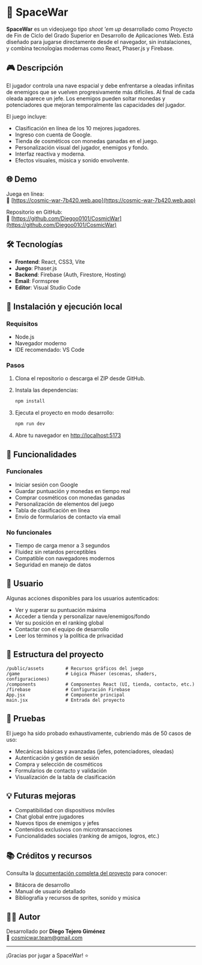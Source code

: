 # 🚀 SpaceWar

**SpaceWar** es un videojuego tipo *shoot 'em up* desarrollado como Proyecto de Fin de Ciclo del Grado Superior en Desarrollo de Aplicaciones Web. Está diseñado para jugarse directamente desde el navegador, sin instalaciones, y combina tecnologías modernas como React, Phaser.js y Firebase.

## 🎮 Descripción

El jugador controla una nave espacial y debe enfrentarse a oleadas infinitas de enemigos que se vuelven progresivamente más difíciles. Al final de cada oleada aparece un jefe. Los enemigos pueden soltar monedas y potenciadores que mejoran temporalmente las capacidades del jugador.

El juego incluye:
- Clasificación en línea de los 10 mejores jugadores.
- Ingreso con cuenta de Google.
- Tienda de cosméticos con monedas ganadas en el juego.
- Personalización visual del jugador, enemigos y fondo.
- Interfaz reactiva y moderna.
- Efectos visuales, música y sonido envolvente.

## 🌐 Demo

Juega en línea:  
🔗 [https://cosmic-war-7b420.web.app](https://cosmic-war-7b420.web.app)

Repositorio en GitHub:  
🔗 [https://github.com/Diegoo0101/CosmicWar](https://github.com/Diegoo0101/CosmicWar)

## 🛠️ Tecnologías

- **Frontend**: React, CSS3, Vite
- **Juego**: Phaser.js
- **Backend**: Firebase (Auth, Firestore, Hosting)
- **Email**: Formspree
- **Editor**: Visual Studio Code

## 🚀 Instalación y ejecución local

### Requisitos
- Node.js
- Navegador moderno
- IDE recomendado: VS Code

### Pasos

1. Clona el repositorio o descarga el ZIP desde GitHub.
2. Instala las dependencias:

   ```bash
   npm install
   ```

3. Ejecuta el proyecto en modo desarrollo:

   ```bash
   npm run dev
   ```

4. Abre tu navegador en [http://localhost:5173](http://localhost:5173)

## 🔐 Funcionalidades

### Funcionales

- Iniciar sesión con Google
- Guardar puntuación y monedas en tiempo real
- Comprar cosméticos con monedas ganadas
- Personalización de elementos del juego
- Tabla de clasificación en línea
- Envío de formularios de contacto vía email

### No funcionales

- Tiempo de carga menor a 3 segundos
- Fluidez sin retardos perceptibles
- Compatible con navegadores modernos
- Seguridad en manejo de datos

## 👤 Usuario

Algunas acciones disponibles para los usuarios autenticados:

- Ver y superar su puntuación máxima
- Acceder a tienda y personalizar nave/enemigos/fondo
- Ver su posición en el ranking global
- Contactar con el equipo de desarrollo
- Leer los términos y la política de privacidad

## 📄 Estructura del proyecto

```
/public/assets        # Recursos gráficos del juego
/game                 # Lógica Phaser (escenas, shaders, configuraciones)
/components           # Componentes React (UI, tienda, contacto, etc.)
/firebase             # Configuración Firebase
App.jsx               # Componente principal
main.jsx              # Entrada del proyecto
```

## 🧪 Pruebas

El juego ha sido probado exhaustivamente, cubriendo más de 50 casos de uso:
- Mecánicas básicas y avanzadas (jefes, potenciadores, oleadas)
- Autenticación y gestión de sesión
- Compra y selección de cosméticos
- Formularios de contacto y validación
- Visualización de la tabla de clasificación

## 💡 Futuras mejoras

- Compatibilidad con dispositivos móviles
- Chat global entre jugadores
- Nuevos tipos de enemigos y jefes
- Contenidos exclusivos con microtransacciones
- Funcionalidades sociales (ranking de amigos, logros, etc.)

## 📚 Créditos y recursos

Consulta la [documentación completa del proyecto](https://github.com/Diegoo0101/CosmicWar) para conocer:

- Bitácora de desarrollo
- Manual de usuario detallado
- Bibliografía y recursos de sprites, sonido y música

## 🧑‍💻 Autor

Desarrollado por **Diego Tejero Giménez**  
📧 [cosmicwar.team@gmail.com](mailto:cosmicwar.team@gmail.com)

---

¡Gracias por jugar a SpaceWar! ⭐️
